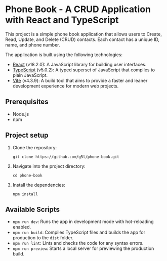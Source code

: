 # Phone Book - A CRUD Application with React and TypeScript

This project is a simple phone book application that allows users to Create, Read, Update, and Delete (CRUD) contacts. Each contact has a unique ID, name, and phone number.

The application is built using the following technologies:

- [React](https://reactjs.org/) (v18.2.0): A JavaScript library for building user interfaces.
- [TypeScript](https://www.typescriptlang.org/) (v5.0.2): A typed superset of JavaScript that compiles to plain JavaScript.
- [Vite](https://vitejs.dev/) (v4.3.9): A build tool that aims to provide a faster and leaner development experience for modern web projects.

## Prerequisites

- Node.js
- npm

## Project setup

1. Clone the repository:
    ```
    git clone https://github.com/g5l/phone-book.git
    ```

2. Navigate into the project directory:
    ```
    cd phone-book
    ```

3. Install the dependencies:
    ```
    npm install
    ```

## Available Scripts

- `npm run dev`: Runs the app in development mode with hot-reloading enabled.
- `npm run build`: Compiles TypeScript files and builds the app for production to the `dist` folder.
- `npm run lint`: Lints and checks the code for any syntax errors.
- `npm run preview`: Starts a local server for previewing the production build.
